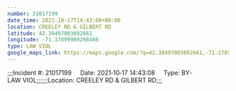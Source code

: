 ```yaml
---
number: 21017199
date_time: 2021-10-17T14:43:08+00:00
location: CREELEY RD & GILBERT RD
latitude: 42.38497003092661
longitude: -71.17899989298498
type: LAW VIOL
google_maps_link: https://maps.google.com/?q=42.38497003092661,-71.17899989298498
---
```


;;;Incident #: 21017199     Date: 2021‐10‐17 14:43:08     Type: BY‐LAW VIOL;;;;;;Location: CREELEY RD & GILBERT RD;;;
